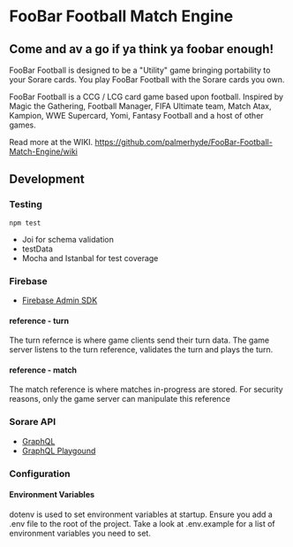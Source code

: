 # FooBar Football Match Engine

## Come and av a go if ya think ya foobar enough!

FooBar Football is designed to be a "Utility" game bringing portability to your Sorare cards. You play FooBar Football with the Sorare cards you own.

FooBar Football is a CCG / LCG card game based upon football. Inspired by Magic the Gathering, Football Manager, FIFA Ultimate team, Match Atax, Kampion, WWE Supercard, Yomi, Fantasy Football and a host of other games.

Read more at the WIKI.
https://github.com/palmerhyde/FooBar-Football-Match-Engine/wiki

## Development

### Testing
```
npm test
```

* Joi for schema validation
* testData
* Mocha and Istanbal for test coverage

### Firebase
* [Firebase Admin SDK](https://firebase.google.com/docs/admin/setup)

#### reference - turn
The turn refernce is where game clients send their turn data. The game server listens to the turn reference, validates the turn and plays the turn.

#### reference - match 
The match reference is where matches in-progress are stored. For security reasons, only the game server can manipulate this reference

### Sorare API
* [GraphQL](https://github.com/sorare/api)
* [GraphQL Playgound](https://api.sorare.com/graphql/playground)

### Configuration

#### Environment Variables
dotenv is used to set environment variables at startup. Ensure you add a .env file to the root of the project. Take a look at .env.example for a list of environment variables you need to set.